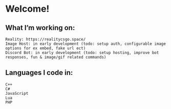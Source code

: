 # Welcome!

## What I’m working on:

    Reality: https://realitycsgo.space/
    Image Host: in early development (todo: setup auth, configurable image options for ex embed, fake url ect)
    Discord Bot: in early development (todo: setup hosting, improve bot responses, fun & image/gif related commands)

    
## Languages I code in:

    C++
    C#
    JavaScript
    Lua
    PHP
    
